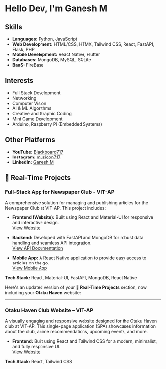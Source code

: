 # Hello Dev, I'm Ganesh M

## Skills
- **Languages:** Python, JavaScript
- **Web Development:** HTML/CSS, HTMX, Tailwind CSS, React, FastAPI, Flask, PHP
- **Mobile Development:** React Native, Flutter
- **Databases:** MongoDB, MySQL, SQLite
- **BaaS:** FireBase

## Interests
- Full Stack Development
- Networking
- Computer Vision
- AI & ML Algorithms
- Creative and Graphic Coding
- Mini Game Development
- Arduino, Raspberry Pi (Embedded Systems)

## Other Platforms
- **YouTube:** [Blackboard717](https://youtube.com/@blackboard717)
- **Instagram:** [musicon717](https://instagram.com/musicon717)
- **LinkedIn:** [Ganesh M](https://www.linkedin.com/in/ganesh-murugan-72338532a)

## 🌟 Real-Time Projects
### Full-Stack App for Newspaper Club - VIT-AP
A comprehensive solution for managing and publishing articles for the Newspaper Club at VIT-AP. This project includes:

- **Frontend (Website):** Built using React and Material-UI for responsive and interactive design.  
  [View Website](https://vitapnewspaperclub.netlify.app/home)

- **Backend:** Developed with FastAPI and MongoDB for robust data handling and seamless API integration.  
  [View API Documentation](https://vitapnewspaperclubbackendapi.onrender.com/)

- **Mobile App:** A React Native application to provide easy access to articles on the go.  
  [View Mobile App](https://drive.google.com/file/d/1MvKobX1w1afyw6MAS_v-GZscszP2DY4f/view?usp=sharing)

**Tech Stack:** React, Material-UI, FastAPI, MongoDB, React Native

Here's an updated version of your **🌟 Real-Time Projects** section, now including your **Otaku Haven** website:

---

### Otaku Haven Club Website – VIT-AP  
A visually engaging and responsive website designed for the Otaku Haven club at VIT-AP. This single-page application (SPA) showcases information about the club, anime recommendations, upcoming events, and more.

- **Frontend:** Built using React and Tailwind CSS for a modern, minimalist, and fully responsive UI.  
  [View Website](https://otakuhaven.netlify.app/)

**Tech Stack:** React, Tailwind CSS

